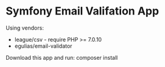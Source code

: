 Symfony Email Valifation App
============================

Using vendors:
- league/csv - require PHP >= 7.0.10
- egulias/email-validator 

Download this app and run: composer install